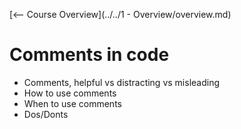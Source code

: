 [<-- Course Overview](../../1 - Overview/overview.md)
# Comments in code
* Comments, helpful vs distracting vs misleading
* How to use comments
* When to use comments
* Dos/Donts
